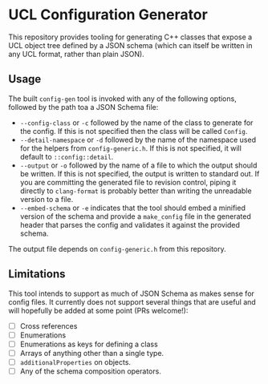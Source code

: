 UCL Configuration Generator
===========================

This repository provides tooling for generating C++ classes that expose a UCL
object tree defined by a JSON schema (which can itself be written in any UCL
format, rather than plain JSON).

Usage
-----

The built `config-gen` tool is invoked with any of the following options, followed by the path toa a JSON Schema file:

 - `--config-class` or `-c` followed by the name of the class to generate for the config.
   If this is not specified then the class will be called `Config`.
 - `--detail-namespace` or `-d` followed by the name of the namespace used for the helpers from `config-generic.h`.
   If this is not specified, it will default to `::config::detail`.
 - `--output` or `-o` followed by the name of a file to which the output should be written.
   If this is not specified, the output is written to standard out.
   If you are committing the generated file to revision control, piping it directly to `clang-format` is probably better than writing the unreadable version to a file.
 - `--embed-schema` or `-e` indicates that the tool should embed a minified version of the schema and provide a `make_config` file in the generated header that parses the config and validates it against the provided schema.

The output file depends on `config-generic.h` from this repository.

Limitations
-----------

This tool intends to support as much of JSON Schema as makes sense for config files.
It currently does not support several things that are useful and will hopefully be added at some point (PRs welcome!):

 - [ ] Cross references
 - [ ] Enumerations
 - [ ] Enumerations as keys for defining a class
 - [ ] Arrays of anything other than a single type.
 - [ ] `additionalProperties` on objects.
 - [ ] Any of the schema composition operators.

